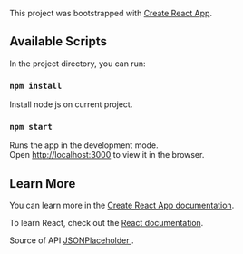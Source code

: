 This project was bootstrapped with [Create React App](https://github.com/facebook/create-react-app).

## Available Scripts

In the project directory, you can run:

### `npm install`

Install node js on current project.

### `npm start`

Runs the app in the development mode.<br>
Open [http://localhost:3000](http://localhost:3000) to view it in the browser.

## Learn More

You can learn more in the [Create React App documentation](https://facebook.github.io/create-react-app/docs/getting-started).

To learn React, check out the [React documentation](https://reactjs.org/).

Source of API [ JSONPlaceholder ](https://jsonplaceholder.typicode.com/).